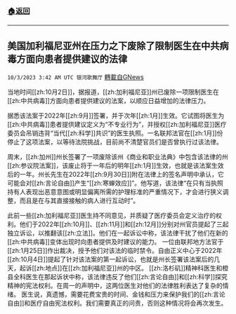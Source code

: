 ###  [:house:返回](README.md)
---


## 美国加利福尼亚州在压力之下废除了限制医生在中共病毒方面向患者提供建议的法律
`10/3/2023 3:42 AM UTC 银河歌舞厅` [轉載自GNews](https://gnews.org/articles/1772434)

当地时间[[zh:10月2日]]，据报道，[[zh:加利福尼亚]]州已废除一项限制医生在[[zh:中共病毒]]方面向患者提供建议的法案，以顺应日益增加的法律压力。

据悉该法案于2022年[[zh:9月]]签署，并于次年[[zh:1月]]生效。它试图将医生为[[zh:中共病毒]]患者提供建议定义为“不专业行为”，并授权[[zh:加利福尼亚]]医疗委员会吊销违背“当代[[zh:科学]]共识”的医生执照。一名联邦法官在[[zh:1月]]份停止了这项法案，以等待法院挑战，目前尚不清楚官员们是否曾执行过该法律。

周末，[[zh:加州]]州长签署了一项废除该州《商业和职业法典》中包含该法律的州[[zh:参议院法案]]，该废止将于一年后的明年[[zh:1月]]生效，也就是该法案生效后的一年。州长先生在2022年[[zh:9月30日]]附在法律上的签名声明中承认，它可能会对[[zh:言论自由]]产生“[[zh:寒蝉效应]]”。他写道，该法律“在只有当执照持有人表现出恶意意图或明显偏离所需的护理标准的严重情况下，才会进行狭义调整，而且是在与其直接接触的病人进行互动时”。

此前一些[[zh:加利福尼亚]]医生持不同意见，并质疑了医疗委员会定义治疗的权利。他们于2022年[[zh:10月]]、[[zh:11月]]和[[zh:12月]]分别对州官员提起了三起独立诉讼，以推翻该[[zh:立法]]。他们在一起诉讼中称，该法律干扰了他们在新的[[zh:中共病毒]]变体出现时向患者提供及时建议的能力。
一位由联邦地方法官于[[zh:1月25日]]作出裁决，授予他们对该法的临时禁令。自由正义中心于2022年[[zh:10月4日]]提起了针对该法案的第一起诉讼，也就是州长签署该法案后的几天，起诉[[zh:地点]]在[[zh:加利福尼亚]]州的中区。
[[zh:洛杉矶]]精神科医生和橙县全科医生在那起诉状中称，该法律违反了他们[[zh:言论自由]]和[[zh:科学]]探究精神的宪法权利。在周一的声明中，这两位医生对他们的法律胜利表达了复杂的情绪。
医生说，真遗憾，需要花费宝贵的时间、金钱和压力来保护我们的[[zh:言论自由]]和医疗自由宪法权利。我们需要真正的问责，否则这种情况将会再次发生。


